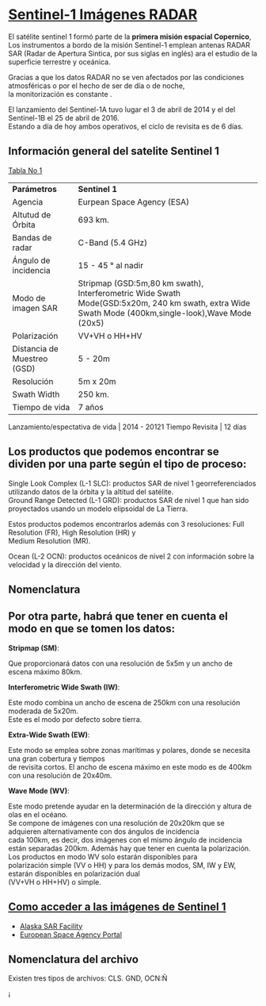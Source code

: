 # [Sentinel-1  Imágenes RADAR](http://www.inta.es/opencms/export/sites/default/INTA/es/blogs/copernicus/BlogEntry_1507278650016/)

El satélite sentinel 1 formó parte de la **primera misión espacial Copernico**, Los instrumentos a bordo de la misión Sentinel-1 emplean antenas RADAR SAR (Radar de Apertura Sintica, por sus siglas en inglés) ara el estudio de la superficie terrestre y oceánica. 


Gracias a que los datos RADAR no se ven afectados por las condiciones atmosféricas o por el hecho de ser de día o de noche,   
la monitorización es constante .

El lanzamiento del Sentinel-1A tuvo lugar el 3 de abril de 2014 y el del Sentinel-1B el 25 de abril de 2016.  
Estando a día de hoy ambos operativos, el ciclo de revisita es de 6 días.

## Información general del satelite Sentinel 1

[Tabla No 1](http://geocento.es/galeria-de-satelites-para-buscar-y-adquirir-imagenes/satelite-imagenes-sentinel-1/)


|     |     |
|---|---|
**Parámetros** | **Sentinel 1**
Agencia | Eurpean Space Agency (ESA)
Altutud de Órbita | 693 km.
Bandas de radar | C-Band (5.4 GHz)
Ángulo de incidencia | 15 - 45 ° al nadir
Modo de imagen SAR | Stripmap (GSD:5m,80 km swath), Interferometric Wide Swath Mode(GSD:5x20m, 240 km swath, extra Wide Swath Mode (400km,single-look),Wave Mode (20x5)
Polarización | VV+VH o HH+HV
Distancia de Muestreo (GSD)| 5 - 20m
Resolución | 5m x 20m
Swath Width | 250 km.
Tiempo de vida | 7 años

Lanzamiento/espectativa de vida | 2014 - 20121
Tiempo Revisita | 12 días



## Los productos que podemos encontrar se dividen por una parte según el tipo de proceso:



Single Look Complex (L-1 SLC): productos SAR de nivel 1 georreferenciados utilizando datos de la órbita y la altitud del satélite.  
Ground Range Detected (L-1 GRD): productos SAR de nivel 1 que han sido proyectados usando un modelo elipsoidal de La Tierra.  


Estos productos podemos encontrarlos además con 3 resoluciones: Full Resolution (FR), High Resolution (HR) y  
Medium Resolution (MR).


Ocean (L-2 OCN): productos oceánicos de nivel 2 con información sobre la velocidad y la dirección del viento. 

## Nomenclatura




## Por otra parte, habrá que tener en cuenta el modo en que se tomen los datos: 



**Stripmap (SM)**:

Que proporcionará datos con una resolución de 5x5m y un ancho de escena máximo 80km.


**Interferometric Wide Swath (IW)**:

Este modo combina un ancho de escena de 250km con una resolución moderada de 5x20m.  
Este es el modo por defecto sobre tierra.  


**Extra-Wide Swath (EW)**:

Este modo se emplea sobre zonas marítimas y polares, donde se necesita una gran cobertura y tiempos  
de revisita cortos. El ancho de escena máximo en este modo es de 400km con una resolución de 20x40m.  

**Wave Mode (WV)**:

Este modo pretende ayudar en la determinación de la dirección y altura de olas en el océano.  
Se compone de imágenes con una resolución de 20x20km que se adquieren alternativamente con dos ángulos de incidencia   
cada 100km, es decir, dos imágenes con el mismo ángulo de incidencia están separadas 200km. 
Además hay que tener en cuenta la polarización. Los productos en modo WV solo estarán disponibles para  
polarización simple (VV o HH) y para los demás modos, SM, IW y EW, estarán disponibles en polarización dual   
(VV+VH o HH+HV) o simple.

## [Como acceder a las imágenes de Sentinel 1](https://arset.gsfc.nasa.gov/sites/default/files/disasters/SAR-17/Session2-SAR-Spanish.pdf)
* [Alaska SAR Facility](https://www.asf.alaska.edu/sentinel/)
* [European Space Agency Portal](https://earth.esa.int/web/guest/home;jsessionid=1448D76F9BEDCA3811CF47069E1B3EF5.jvm2)

## Nomenclatura del archivo
Existen tres tipos de archivos: CLS. GND, OCN:Ñ

¡[](../images/sentinel.png)
